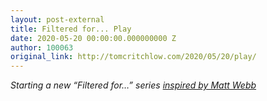 ```yaml
---
layout: post-external
title: Filtered for... Play
date: 2020-05-20 00:00:00.000000000 Z
author: 100063
original_link: http://tomcritchlow.com/2020/05/20/play/
---
```


_Starting a new “Filtered for…” series [inspired by Matt Webb](http://interconnected.org/home/tagged/filtered-for)_

